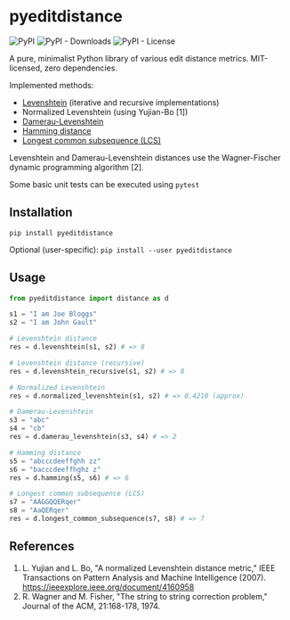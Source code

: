 # pyeditdistance

<img alt="PyPI" src="https://img.shields.io/pypi/v/pyeditdistance">
<img alt="PyPI - Downloads" src="https://img.shields.io/pypi/dm/pyeditdistance">
<img alt="PyPI - License" src="https://img.shields.io/pypi/l/pyeditdistance?label=license">

A pure, minimalist Python library of various edit distance metrics. MIT-licensed, zero dependencies.

Implemented methods:
  - [Levenshtein](https://en.wikipedia.org/wiki/Levenshtein_distance) (iterative and recursive implementations)
  - Normalized Levenshtein (using Yujian-Bo [1])
  - [Damerau-Levenshtein](https://en.wikipedia.org/wiki/Damerau%E2%80%93Levenshtein_distance)
  - [Hamming distance](https://en.wikipedia.org/wiki/Hamming_distance)
  - [Longest common subsequence (LCS)](https://en.wikipedia.org/wiki/Longest_common_subsequence_problem)

Levenshtein and Damerau-Levenshtein distances use the Wagner-Fischer dynamic programming algorithm [2].

Some basic unit tests can be executed using `pytest`

## Installation

```pip install pyeditdistance```

Optional (user-specific):
```pip install --user pyeditdistance```

## Usage

```python
from pyeditdistance import distance as d

s1 = "I am Joe Bloggs"
s2 = "I am John Gault"

# Levenshtein distance
res = d.levenshtein(s1, s2) # => 8

# Levenshtein distance (recursive)
res = d.levenshtein_recursive(s1, s2) # => 8

# Normalized Levenshtein
res = d.normalized_levenshtein(s1, s2) # => 0.4210 (approx)

# Damerau-Levenshtein
s3 = "abc"
s4 = "cb"
res = d.damerau_levenshtein(s3, s4) # => 2

# Hamming distance
s5 = "abcccdeeffghh zz"
s6 = "bacccdeeffhghz z"
res = d.hamming(s5, s6) # => 6

# Longest common subsequence (LCS)
s7 = "AAGGQQERqer"
s8 = "AaQERqer"
res = d.longest_common_subsequence(s7, s8) # => 7
```

## References
1. L. Yujian and L. Bo, "A normalized Levenshtein distance metric," 
    IEEE Transactions on Pattern Analysis and Machine Intelligence (2007).
    https://ieeexplore.ieee.org/document/4160958
2.  R. Wagner and M. Fisher, "The string to string correction problem," 
    Journal of the ACM, 21:168-178, 1974.
